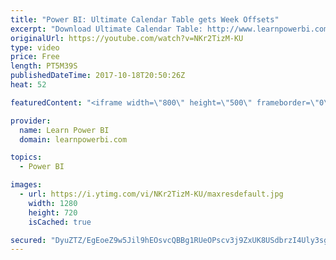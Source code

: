 ```yaml
---
title: "Power BI: Ultimate Calendar Table gets Week Offsets"
excerpt: "Download Ultimate Calendar Table: http://www.learnpowerbi.com/bonus-download We make another tweak to the \"Ultimate Power BI Calendar\", by adding Week Offsets based on the request by Keith Tran. ✅ Subscribe to always get my latest videos: https://goo.gl/P79Hcr  See information below on the complete \"Ultimate"
originalUrl: https://youtube.com/watch?v=NKr2TizM-KU
type: video
price: Free
length: PT5M39S
publishedDateTime: 2017-10-18T20:50:26Z
heat: 52

featuredContent: "<iframe width=\"800\" height=\"500\" frameborder=\"0\" src=\"https://www.youtube.com/embed/NKr2TizM-KU\" allow=\"accelerometer; autoplay; encrypted-media; gyroscope; picture-in-picture\" allowfullscreen></iframe>"

provider:
  name: Learn Power BI
  domain: learnpowerbi.com

topics:
  - Power BI

images:
  - url: https://i.ytimg.com/vi/NKr2TizM-KU/maxresdefault.jpg
    width: 1280
    height: 720
    isCached: true

secured: "DyuZTZ/EgEoeZ9w5Jil9hEOsvcQBBg1RUeOPscv3j9ZxUK8USdbrzI4Uly3sg1WZqgGe6kvVAj/Q3l4FoPX0nMcBGxx6ht9CFePaZSGGb1U6T+8n1aKka2gfM6uYZsipTpb1/3aTsfSpT4ZePQbCqHhdOIZSwb3WvUfRqTia8ZVuhJM/oTqOaG32Dhh03iVeuXoY8r3liMR0IKpT0C2HC4xKAKlQ1MAXBq/jdGmwUzJw9AdCD+5Pwsm0rBty0PMgUsw76MtMHL0yn6AxWaDlLxslNDge9+DdkKp2fGj+4b5ZyoaR7EOlhyrrqd2cwBf9CNR8B7FBBOPExuWtExG9BY4XK8VC/HadZan7aFeoLoNaqXe8xyv25+6cqoq33N3cxSwff77Q4cWYxaYIYiU9SWChOkV31/akKpo0K67Wl0g=;SwlhUwWRr5Hvws/FYwtApg=="
---
```


